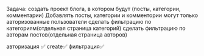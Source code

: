 Задача:
создать проект блога, в котором будут (посты, категории, комментарии)
Добавлять посты, категории и комментории могут только авторизованные пользователи
сделать фильтрацию по категориям(отдельная страница категорий)
сделать фильтрацию по авторам постов(отдельная страница авторов)

авторизация ✅
create✅
фильтрация✅
